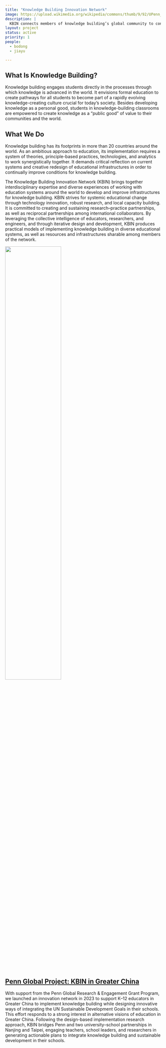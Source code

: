 ```yaml
---
title: "Knowledge Building Innovation Network"
image: https://upload.wikimedia.org/wikipedia/commons/thumb/9/92/UPenn_shield_with_banner.svg/250px-UPenn_shield_with_banner.svg.png?20160402004431
description: | 
  KBIN connects members of knowledge building’s global community to continuously innovate on infrastructures for learning and knowledge building.
layout: project
status: active
priority: 1
people:
  - bodong
  - jiayu

---
```


## What Is Knowledge Building? 

Knowledge building engages students directly in the processes through which knowledge is advanced in the world. It envisions formal education to create pathways for all students to become part of a rapidly evolving knowledge-creating culture crucial for today’s society. Besides developing knowledge as a personal good, students in knowledge-building classrooms are empowered to create knowledge as a “public good” of value to their communities and the world. 

## What We Do  

Knowledge building has its footprints in more than 20 countries around the world. As an ambitious approach to education, its implementation requires a system of theories, principle-based practices, technologies, and analytics to work synergistically together. It demands critical reflection on current systems and creative redesign of educational infrastructures in order to continually improve conditions for knowledge building. 

The Knowledge Building Innovation Network (KBIN) brings together interdisciplinary expertise and diverse experiences of working with education systems around the world to develop and improve infrastructures for knowledge building. KBIN strives for systemic educational change through technology innovation, robust research, and local capacity building. It is committed to creating and sustaining research–practice partnerships, as well as reciprocal partnerships among international collaborators. By leveraging the collective intelligence of educators, researchers, and engineers, and through iterative design and development, KBIN produces practical models of implementing knowledge building in diverse educational systems, as well as resources and infrastructures sharable among members of the network.

<img src="https://www.gse.upenn.edu/sites/default/files/KBIN-fig1.png" width = "60%" />

## [Penn Global Project: KBIN in Greater China](https://www.gse.upenn.edu/global-initiatives/knowledge-building-innovation-network)

With support from the Penn Global Research & Engagement Grant Program, we launched an innovation network in 2023 to support K–12 educators in Greater China to implement knowledge building while designing innovative ways of integrating the UN Sustainable Development Goals in their schools. This effort responds to a strong interest in alternative visions of education in Greater China. Following the design-based implementation research approach, KBIN bridges Penn and two university–school partnerships in Nanjing and Taipei, engaging teachers, school leaders, and researchers in generating actionable plans to integrate knowledge building and sustainable development in their schools.

